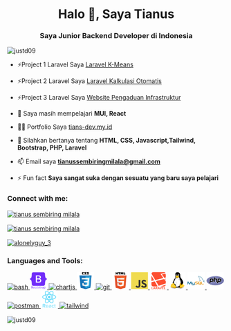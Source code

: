 <h1 align="center">Halo 👋, Saya Tianus</h1>
<h3 align="center">Saya Junior Backend Developer di Indonesia</h3>

<p align="left"> <img src="https://komarev.com/ghpvc/?username=justd09&label=Profile%20views&color=0e75b6&style=flat" alt="justd09" /> </p>

- ⚡Project 1 Laravel Saya [Laravel K-Means](https://github.com/JustD09/Website-K-Means-Laravel)

- ⚡Project 2 Laravel Saya [Laravel Kalkulasi Otomatis](https://github.com/JustD09/Website-Kalkulasi)

- ⚡Project 3 Laravel Saya [Website Pengaduan Infrastruktur](https://github.com/JustD09/Website-Pengaduan-Berbasis-Laravel)

- 🌱 Saya masih mempelajari **MUI, React**

- 👨‍💻 Portfolio Saya [tians-dev.my.id](https://tians-dev.my.id)

- 💬 Silahkan bertanya tentang **HTML, CSS, Javascript,Tailwind, Bootstrap, PHP, Laravel**

- 📫 Email saya **tianussembiringmilala@gmail.com**

- ⚡ Fun fact **Saya sangat suka dengan sesuatu yang baru saya pelajari**

<h3 align="left">Connect with me:</h3>
<p align="left">

<a href="https://linkedin.com/in/tianus sembiring milala" target="blank"><img align="center" src="https://raw.githubusercontent.com/rahuldkjain/github-profile-readme-generator/master/src/images/icons/Social/linked-in-alt.svg" alt="tianus sembiring milala" height="30" width="40" /></a>

<a href="https://fb.com/tianus sembiring milala" target="blank"><img align="center" src="https://raw.githubusercontent.com/rahuldkjain/github-profile-readme-generator/master/src/images/icons/Social/facebook.svg" alt="tianus sembiring milala" height="30" width="40" /></a>

<a href="https://instagram.com/alonelyguy_3" target="blank"><img align="center" src="https://raw.githubusercontent.com/rahuldkjain/github-profile-readme-generator/master/src/images/icons/Social/instagram.svg" alt="alonelyguy_3" height="30" width="40" /></a>
</p>

<h3 align="left">Languages and Tools:</h3>
<p align="left"> 
<a href="https://www.gnu.org/software/bash/" target="_blank" rel="noreferrer"> <img src="https://www.vectorlogo.zone/logos/gnu_bash/gnu_bash-icon.svg" alt="bash" width="40" height="40"/> </a> 
<a href="https://getbootstrap.com" target="_blank" rel="noreferrer"> <img src="https://raw.githubusercontent.com/devicons/devicon/master/icons/bootstrap/bootstrap-plain-wordmark.svg" alt="bootstrap" width="40" height="40"/> </a> 
<a href="https://www.chartjs.org" target="_blank" rel="noreferrer"> <img src="https://www.chartjs.org/media/logo-title.svg" alt="chartjs" width="40" height="40"/> </a> 
<a href="https://www.w3schools.com/css/" target="_blank" rel="noreferrer"> <img src="https://raw.githubusercontent.com/devicons/devicon/master/icons/css3/css3-original-wordmark.svg" alt="css3" width="40" height="40"/> </a> 
<a href="https://git-scm.com/" target="_blank" rel="noreferrer"> <img src="https://www.vectorlogo.zone/logos/git-scm/git-scm-icon.svg" alt="git" width="40" height="40"/> </a> 
<a href="https://www.w3.org/html/" target="_blank" rel="noreferrer"> <img src="https://raw.githubusercontent.com/devicons/devicon/master/icons/html5/html5-original-wordmark.svg" alt="html5" width="40" height="40"/> </a> 
<a href="https://developer.mozilla.org/en-US/docs/Web/JavaScript" target="_blank" rel="noreferrer"> <img src="https://raw.githubusercontent.com/devicons/devicon/master/icons/javascript/javascript-original.svg" alt="javascript" width="40" height="40"/> </a> 
<a href="https://laravel.com/" target="_blank" rel="noreferrer"> <img src="https://raw.githubusercontent.com/devicons/devicon/master/icons/laravel/laravel-plain-wordmark.svg" alt="laravel" width="40" height="40"/> </a> 
<a href="https://www.linux.org/" target="_blank" rel="noreferrer"> <img src="https://raw.githubusercontent.com/devicons/devicon/master/icons/linux/linux-original.svg" alt="linux" width="40" height="40"/> </a> 
<a href="https://www.mysql.com/" target="_blank" rel="noreferrer"> <img src="https://raw.githubusercontent.com/devicons/devicon/master/icons/mysql/mysql-original-wordmark.svg" alt="mysql" width="40" height="40"/> </a> 
<a href="https://www.php.net" target="_blank" rel="noreferrer"> <img src="https://raw.githubusercontent.com/devicons/devicon/master/icons/php/php-original.svg" alt="php" width="40" height="40"/> </a> 
<a href="https://postman.com" target="_blank" rel="noreferrer"> <img src="https://www.vectorlogo.zone/logos/getpostman/getpostman-icon.svg" alt="postman" width="40" height="40"/> </a> 
<a href="https://reactjs.org/" target="_blank" rel="noreferrer"> <img src="https://raw.githubusercontent.com/devicons/devicon/master/icons/react/react-original-wordmark.svg" alt="react" width="40" height="40"/> </a> 
<a href="https://tailwindcss.com/" target="_blank" rel="noreferrer"> <img src="https://www.vectorlogo.zone/logos/tailwindcss/tailwindcss-icon.svg" alt="tailwind" width="40" height="40"/> </a> 
</p>

<p>
<img align="center" src="https://github-readme-stats.vercel.app/api/top-langs?username=justd09&show_icons=true&locale=en&layout=compact" alt="justd09" />
</p>


